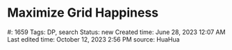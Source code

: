 # Maximize Grid Happiness

#: 1659
Tags: DP, search
Status: new
Created time: June 28, 2023 12:07 AM
Last edited time: October 12, 2023 2:56 PM
source: HuaHua